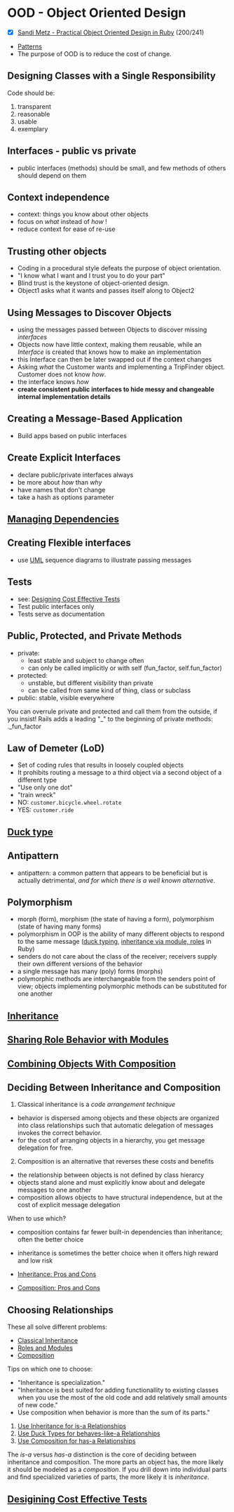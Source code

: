 # OOD - Object Oriented Design
- [x] [Sandi Metz - Practical Object Oriented Design in Ruby](https://www.poodr.com/) (200/241)
- [Patterns](./patterns-pattern-languages.md)
- The purpose of OOD is to reduce the cost of change.

## Designing Classes with a Single Responsibility
Code should be:
1. transparent
2. reasonable
3. usable
4. exemplary

## Interfaces - public vs private
- public interfaces (methods) should be small, and few methods of others should depend on them

## Context independence
- context: things you know about other objects
- focus on _what_ instead of _how_ !
- reduce context for ease of re-use

## Trusting other objects
- Coding in a procedural style defeats the purpose of object orientation.
- "I know what I want and I trust you to do your part"
- Blind trust is the keystone of object-oriented design.
- Object1 asks what it wants and passes itself along to Object2

## Using Messages to Discover Objects
- using the messages passed between Objects to discover missing _interfaces_
- Objects now have little context, making them reusable, while an _Interface_ is created that knows how to make an implementation
- this Interface can then be later swapped out if the context changes
- Asking _what_ the Customer wants and implementing a TripFinder object. Customer does not know _how_.
- the interface knows _how_
- **create consistent public interfaces to hide messy and changeable internal implementation details**

## Creating a Message-Based Application
- Build apps based on public interfaces

## Create Explicit Interfaces
- declare public/private interfaces always
- be more about _how_ than _why_
- have names that don't change
- take a hash as options parameter

## [Managing Dependencies](./ood-managing-dependencies.md)

## Creating Flexible interfaces
- use [UML](./uml-unified-modeling-language-c4.md) sequence diagrams to illustrate passing messages

## Tests
- see: [Designing Cost Effective Tests](./ood-designing-cost-effective-tests.md)
- Test public interfaces only
- Tests serve as documentation

## Public, Protected, and Private Methods
- private:
  - least stable and subject to change often
  - can only be called implicitly or with self (fun_factor, self.fun_factor)
- protected:
  - unstable, but different visibility than private
  - can be called from same kind of thing, class or subclass
- public: stable, visible everywhere

You can overrule private and protected and call them from the outside, if you insist!
Rails adds a leading "_" to the beginning of private methods: ._fun_factor

## Law of Demeter (LoD)
- Set of coding rules that results in loosely coupled objects
- It prohibits routing a message to a third object via a second object of a different type
- "Use only one dot"
- "train wreck"
- NO: `customer.bicycle.wheel.rotate`
- YES: `customer.ride`

## [Duck type](./duck-type.md)

## Antipattern
- antipattern: a common pattern that appears to be beneficial but is actually detrimental, _and for which there is a well known alternative_.

## Polymorphism
- morph (form), morphism (the state of having a form), polymorphism (state of having many forms)
- polymorphism in OOP is the ability of many different objects to respond to the same message ([duck typing](./duck-type.md), [inheritance via module, roles](./ood-roles-modules.md) in Ruby)
- senders do not care about the class of the receiver; receivers supply their own different versions of the behavior
- a single message has many (poly) forms (morphs)
- polymorphic methods are interchangeable from the senders point of view; objects implementing polymorphic methods can be substituted for one another

## [Inheritance](./ood-inheritance.md)

## [Sharing Role Behavior with Modules](./ood-roles-modules.md)

## [Combining Objects With Composition](./ood-composition.md)

## Deciding Between Inheritance and Composition
1. Classical inheritance is a _code arrangement technique_
- behavior is dispersed among objects and these objects are organized into class relationships
such that automatic delegation of messages invokes the correct behavior.
- for the cost of arranging objects in a hierarchy, you get message delegation for free.

2. Composition is an alternative that reverses these costs and benefits
- the relationship between objects is not defined by class hierarcy
- objects stand alone and must explicitly know about and delegate messages to one another
- composition allows objects to have structural independence, but at the cost of explicit message delegation

When to use which?
- composition contains far fewer built-in dependencies than inheritance; often the better choice
- inheritance is sometimes the better choice when it offers high reward and low risk

- [Inheritance: Pros and Cons](./ood-inheritance.md#accepting-the-consequences-of-inheritance)
- [Composition: Pros and Cons](./ood-composition.md#accepting-the-consequences-of-composition)

## Choosing Relationships
These all solve different problems:
- [Classical Inheritance](./ood-inheritance.md)
- [Roles and Modules](./ood-roles-modules.md)
- [Composition](./ood-composition.md)

Tips on which one to choose:
- "Inheritance is specialization."
- "Inheritance is best suited for adding functionallity to existing classes
when you use the most of the old code and add relatively small amounts of new code."
- Use composition when behavior is more than the sum of its parts."

1. [Use Inheritance for is-a Relationships](./ood-inheritance.md#use-inheritance-for-is-a-relationships)
2. [Use Duck Types for behaves-like-a Relationships](./ood-roles-modules.md#use-duck-types-for-behaves-like-a-relationships)
3. [Use Composition for has-a Relationships](./ood-composition.md#use-composition-for-has-a-relationships)

The _is-a_ versus _has-a_ distinction is the core of deciding between inheritance and composition.
The more parts an object has, the more likely it should be modeled as a _composition_.
If you drill down into individual parts and find specialized varieties of parts, the more likely it is _inheritance_.

## [Desigining Cost Effective Tests](./ood-designing-cost-effective-tests.md)
